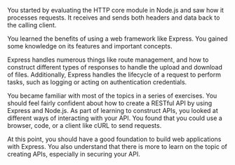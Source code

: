 You started by evaluating the HTTP core module in Node.js and saw how it processes requests. It receives and sends both headers and data back to the calling client.

You learned the benefits of using a web framework like Express. You gained some knowledge on its features and important concepts.

Express handles numerous things like route management, and how to construct different types of responses to handle the upload and download of files. Additionally, Express handles the lifecycle of a request to perform tasks, such as logging or acting on authentication credentials.

You became familiar with most of the topics in a series of exercises. You should feel fairly confident about how to create a RESTful API by using Express and Node.js. As part of learning to construct APIs, you looked at different ways of interacting with your API. You found that you could use a browser, code, or a client like cURL to send requests.

At this point, you should have a good foundation to build web applications with Express. You also understand that there is more to learn on the topic of creating APIs, especially in securing your API.
